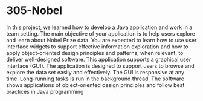 # 305-Nobel
In this project, we learned how to develop a Java application and work in a team setting.
The main objective of your application is to help users explore and learn about Nobel Prize data. You are expected to learn how to use user interface widgets to support effective information exploration and how to apply object-oriented design principles and patterns, when relevant, to deliver well-designed software.
This application supports a graphical user interface (GUI).
The application is designed to support users to browse and explore the data set easily and effectively.
The GUI is responsive at any time. Long-running tasks is run in the background thread.
The software shows applications of object-oriented design principles and follow best practices in Java programming
